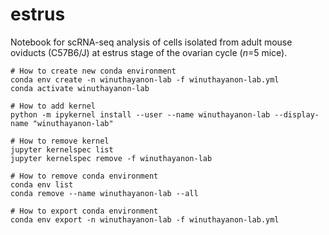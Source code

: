 # estrus
Notebook for scRNA-seq analysis of cells isolated from adult mouse oviducts (C57B6/J) at estrus stage of the ovarian cycle (*n*=5 mice).
```
# How to create new conda environment
conda env create -n winuthayanon-lab -f winuthayanon-lab.yml
conda activate winuthayanon-lab

# How to add kernel
python -m ipykernel install --user --name winuthayanon-lab --display-name "winuthayanon-lab"

# How to remove kernel
jupyter kernelspec list
jupyter kernelspec remove -f winuthayanon-lab

# How to remove conda environment
conda env list
conda remove --name winuthayanon-lab --all

# How to export conda environment
conda env export -n winuthayanon-lab -f winuthayanon-lab.yml 

